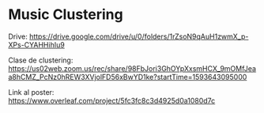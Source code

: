 # Music Clustering

Drive: https://drive.google.com/drive/u/0/folders/1rZsoN9qAuH1zwmX_p-XPs-CYAHHihIu9

Clase de clustering: https://us02web.zoom.us/rec/share/98FbJori3GhOYpXxsmHCX_9mOMfJeaa8hCMZ_PcNz0hREW3XVjolFD56xBwYD1ke?startTime=1593643095000

Link al poster: https://www.overleaf.com/project/5fc3fc8c3d4925d0a1080d7c
